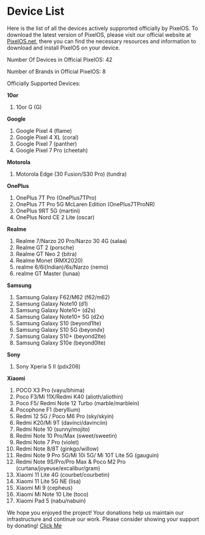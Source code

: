 # Device List
Here is the list of all the devices actively supprorted officially by PixelOS. To download the latest version of PixelOS, please visit our official website at [PixelOS.net](PixelOS.net), there you can find the necessary resources and information to download and install PixelOS on your device.

Number Of Devices in Official PixelOS: 42

Number of Brands in Official PixelOS: 8

Officially Supported Devices:

**10or**
1. 10or G (G)

**Google**
1. Google Pixel 4 (flame)
2. Google Pixel 4 XL (coral)
3. Google Pixel 7 (panther)
4. Google Pixel 7 Pro (cheetah)

**Motorola**
1. Motorola Edge (30 Fusion/S30 Pro) (tundra)

**OnePlus**
1. OnePlus 7T Pro (OnePlus7TPro)
2. OnePlus 7T Pro 5G McLaren Edition (OnePlus7TProNR)
3. OnePlus 9RT 5G (martini)
4. OnePlus Nord CE 2 Lite (oscar)

**Realme**
1. Realme 7/Narzo 20 Pro/Narzo 30 4G (salaa)
2. Realme GT 2 (porsche)
3. Realme GT Neo 2 (bitra)
4. Realme Monet (RMX2020)
5. realme 6/6i(Indian)/6s/Narzo (nemo)
6. realme GT Master (lunaa)

**Samsung**
1. Samsung Galaxy F62/M62 (f62/m62)
2. Samsung Galaxy Note10 (d1)
3. Samsung Galaxy Note10+ (d2s)
4. Samsung Galaxy Note10+ 5G (d2x)
5. Samsung Galaxy S10 (beyond1lte)
6. Samsung Galaxy S10 5G (beyondx)
7. Samsung Galaxy S10+ (beyond2lte)
8. Samsung Galaxy S10e (beyond0lte)

**Sony**
1. Sony Xperia 5 II (pdx206)

**Xiaomi**
1. POCO X3 Pro (vayu/bhima)
2. Poco F3/Mi 11X/Redmi K40 (alioth/aliothin)
3. Poco F5/ Redmi Note 12 Turbo (marble/marblein)
4. Pocophone F1 (beryllium)
5. Redmi 12 5G / Poco M6 Pro (sky/skyin)
6. Redmi K20/Mi 9T (davinci/davinciin)
7. Redmi Note 10 (sunny/mojito)
8. Redmi Note 10 Pro/Max (sweet/sweetin)
9. Redmi Note 7 Pro (violet)
10. Redmi Note 8/8T (ginkgo/willow)
11. Redmi Note 9 Pro 5G/Mi 10i 5G/ Mi 10T Lite 5G (gauguin)
12. Redmi Note 9S/Pro/Pro Max & Poco M2 Pro (curtana/joyeuse/excalibur/gram)
13. Xiaomi 11 Lite 4G (courbet/courbetin)
14. Xiaomi 11 Lite 5G NE (lisa)
15. Xiaomi Mi 9 (cepheus)
16. Xiaomi Mi Note 10 Lite (toco)
17. Xiaomi Pad 5 (nabu/nabuin)

We hope you enjoyed the project! Your donations help us maintain our infrastructure and continue our work. Please consider showing your support by donating! [Click Me](https://wiki.pixelos.net/docs/donate)